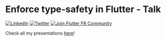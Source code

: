 # Enforce type-safety in Flutter - Talk

[![LinkedIn](https://img.shields.io/badge/linkedin%20-%230077B5.svg?logo=linkedin&logoColor=white)](https://www.linkedin.com/in/guillaume2-roux/)
[![Twitter](https://img.shields.io/twitter/follow/TesteurManiak)](https://twitter.com/TesteurManiak)
[![Join Flutter FR Community](https://dcbadge.vercel.app/api/server/BCqyRcQ2ns?style=flat)](https://discord.gg/BCqyRcQ2ns)

Check all my presentations [here](https://github.com/TesteurManiak/my-slides)!
